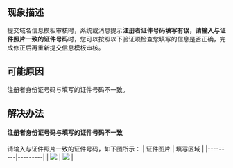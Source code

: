 ## 现象描述
提交域名信息模板审核时，系统或消息提示**注册者证件号码填写有误，请输入与证件照片一致的证件号码**时，您可以按照以下验证项检查您填写的信息是否正确，完成修正后再重新提交信息模板审核。

## 可能原因
注册者身份证号码与填写的证件号码不一致。

## 解决办法
#### 注册者身份证号码与填写的证件号码不一致
请输入与证件照片一致的证件号码，如下图所示：
| 证件图片 | 填写区域 | 
|---------|---------|
| ![](https://qcloudimg.tencent-cloud.cn/raw/707deb073c11de3abc1def4477ddfc24.png) | ![](https://qcloudimg.tencent-cloud.cn/raw/e164c2a16ea1f5e5197f7f5ac72718be.png) |
